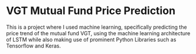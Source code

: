 # VGT Mutual Fund Price Prediction 

This is a project where I used machine learning, specifically predicting the price trend of the mutual fund VGT, using the machine learning architecture of LSTM while also making use of prominent Python Libraries such as Tensorflow and Keras. 
